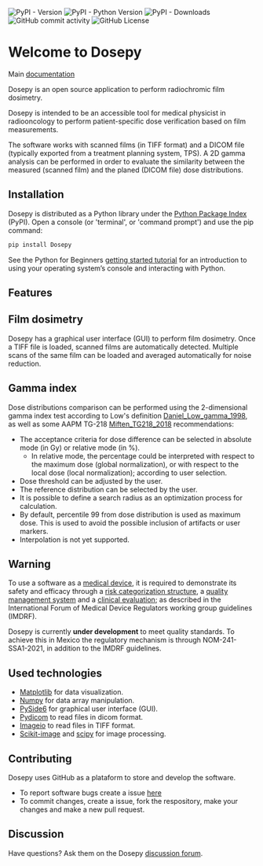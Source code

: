 ![PyPI - Version](https://img.shields.io/pypi/v/Dosepy)
![PyPI - Python Version](https://img.shields.io/pypi/pyversions/Dosepy)
![PyPI - Downloads](https://img.shields.io/pypi/dm/Dosepy)
![GitHub commit activity](https://img.shields.io/github/commit-activity/m/LuisOlivaresJ/Dosepy)
![GitHub License](https://img.shields.io/github/license/LuisOlivaresJ/Dosepy)

# Welcome to Dosepy

Main [documentation](https://dosepy.readthedocs.io/en/latest/intro.html)

Dosepy is an open source application to perform radiochromic film dosimetry.

Dosepy is intended to be an accessible tool for medical physicist in radiooncology to perform patient-specific dose verification based on film measurements.

The software works with scanned films (in TIFF format) and a DICOM file (typically exported from a treatment planning system, TPS).
A 2D gamma analysis can be performed in order to evaluate the similarity between the measured (scanned film) and the planed (DICOM file) dose distributions.

## Installation

Dosepy is distributed as a Python library under the [Python Package Index](https://pypi.org/) (PyPI).
Open a console (or 'terminal', or 'command prompt') and use the pip command:

```bash
pip install Dosepy
```

See the Python for Beginners [getting started tutorial](https://opentechschool.github.io/python-beginners/en/getting_started.html#what-is-python-exactly) for an introduction to using your operating system’s console and interacting with Python.

## Features

## Film dosimetry

Dosepy has a graphical user interface (GUI) to perform film dosimetry. Once a TIFF file is loaded, scanned films are automatically detected. Multiple scans of the same film can be loaded and averaged automatically for noise reduction.

## Gamma index

 Dose distributions comparison can be performed using the 2-dimensional gamma index test according to Low's definition [Daniel_Low_gamma_1998](https://doi.org/10.1118/1.598248), as well as some AAPM TG-218 [Miften_TG218_2018](https://doi.org/10.1002/mp.12810) recommendations:

* The acceptance criteria for dose difference can be selected in absolute mode (in Gy) or relative mode (in %).
  * In relative mode, the percentage could be interpreted with respect to the maximum dose (global normalization), or with respect to the local dose (local normalization); according to user selection.
* Dose threshold can be adjusted by the user.
* The reference distribution can be selected by the user.
* It is possible to define a search radius as an optimization process for calculation.
* By default, percentile 99 from dose distribution is used as maximum dose. This is used to avoid the possible inclusion of artifacts or user markers.
* Interpolation is not yet supported.

## Warning
To use a software as a [medical device](https://www.imdrf.org/documents/software-medical-device-samd-key-definitions), it is required to demonstrate its safety and efficacy through a [risk categorization structure](https://www.imdrf.org/documents/software-medical-device-possible-framework-risk-categorization-and-corresponding-considerations), a [quality management system](https://www.imdrf.org/documents/software-medical-device-samd-application-quality-management-system) and a [clinical evaluation](https://www.imdrf.org/documents/software-medical-device-samd-clinical-evaluation); as described in the International Forum of Medical Device Regulators working group guidelines (IMDRF).

Dosepy is currently **under development** to meet quality standards. To achieve this in Mexico the regulatory mechanism is through NOM-241-SSA1-2021, in addition to the IMDRF guidelines.

## Used technologies

* [Matplotlib](https://matplotlib.org/) for data visualization.
* [Numpy](https://numpy.org/) for data array manipulation.
* [PySide6](https://doc.qt.io/qtforpython-6/) for graphical user interface (GUI).
* [Pydicom](https://pydicom.github.io/) to read files in dicom format.
* [Imageio](imageio) to read files in TIFF format.
* [Scikit-image](https://scikit-image.org/) and [scipy](https://scipy.org/) for image processing.

## Contributing

Dosepy uses GitHub as a plataform to store and develop the software.
* To report software bugs create a issue [here](https://github.com/LuisOlivaresJ/Dosepy/issues)
* To commit changes, create a issue, fork the respository, make your changes and make a new pull request.

## Discussion
Have questions? Ask them on the Dosepy [discussion forum](https://groups.google.com/g/dosepy).